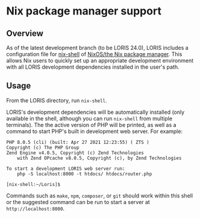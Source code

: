 # Nix package manager support

## Overview 

As of the latest development branch (to be LORIS 24.0), LORIS includes a
configuration file for [nix-shell](https://nixos.org/manual/nix/stable/#sec-nix-shell)
of [NixOS/the Nix package manager](https://nixos.org/). This allows Nix users to
quickly set up an appropriate development environment with all LORIS development
dependencies installed in the user's path.


## Usage

From the LORIS directory, run `nix-shell`.

LORIS's development dependencies will be automatically installed (only available
in the shell, although you can run `nix-shell` from multiple terminals). The
the active version of PHP will be printed, as well as a command to start PHP's
built in development web server. For example:


```
PHP 8.0.5 (cli) (built: Apr 27 2021 12:23:55) ( ZTS )
Copyright (c) The PHP Group
Zend Engine v4.0.5, Copyright (c) Zend Technologies
    with Zend OPcache v8.0.5, Copyright (c), by Zend Technologies

To start a development LORIS web server run:
    php -S localhost:8000 -t htdocs/ htdocs/router.php

[nix-shell:~/Loris]$
```

Commands such as `make`, `npm`, `composer`, or `git` should work within this shell
or the suggested command can be run to start a server at `http://localhost:8000`.

